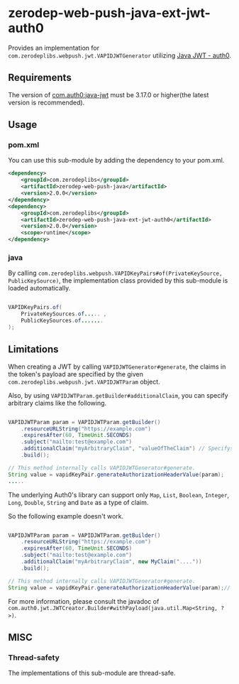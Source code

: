 # zerodep-web-push-java-ext-jwt-auth0

Provides an implementation for `com.zerodeplibs.webpush.jwt.VAPIDJWTGenerator`
utilizing [Java JWT - auth0](https://github.com/auth0/java-jwt).

## Requirements

The version of [com.auth0:java-jwt](https://mvnrepository.com/artifact/com.auth0/java-jwt) must be
3.17.0 or higher(the latest version is recommended).

## Usage

### pom.xml

You can use this sub-module by adding the dependency to your pom.xml.

``` xml
<dependency>
    <groupId>com.zerodeplibs</groupId>
    <artifactId>zerodep-web-push-java</artifactId>
    <version>2.0.0</version>
</dependency>
<dependency>
    <groupId>com.zerodeplibs</groupId>
    <artifactId>zerodep-web-push-java-ext-jwt-auth0</artifactId>
    <version>2.0.0</version>
    <scope>runtime</scope>
</dependency>
```

### java

By calling `com.zerodeplibs.webpush.VAPIDKeyPairs#of(PrivateKeySource, PublicKeySource)`, the
implementation class provided by this sub-module is loaded automatically.

``` java

VAPIDKeyPairs.of(
    PrivateKeySources.of..... ,
    PublicKeySources.of.......
);

```

## Limitations

When creating a JWT by calling `VAPIDJWTGenerator#generate`, the claims in the token's payload are
specified by the given `com.zerodeplibs.webpush.jwt.VAPIDJWTParam` object.

Also, by using `VAPIDJWTParam.getBuilder#additionalClaim`, you can specify arbitrary claims like the
following.

``` java

VAPIDJWTParam param = VAPIDJWTParam.getBuilder()
    .resourceURLString("https://example.com")
    .expiresAfter(60, TimeUnit.SECONDS)
    .subject("mailto:test@example.com")
    .additionalClaim("myArbitraryClaim", "valueOfTheClaim") // Specifys an arbitrary claim.
    .build();

// This method internally calls VAPIDJWTGenerator#generate.
String value = vapidKeyPair.generateAuthorizationHeaderValue(param); 
.....
```

The underlying Auth0's library can support only `Map`, `List`, `Boolean`,
`Integer`, `Long`, `Double`, `String` and `Date` as a type of claim.

So the following example doesn't work.

``` java

VAPIDJWTParam param = VAPIDJWTParam.getBuilder()
    .resourceURLString("https://example.com")
    .expiresAfter(60, TimeUnit.SECONDS)
    .subject("mailto:test@example.com")
    .additionalClaim("myArbitraryClaim", new MyClaim("...."))
    .build();

// This method internally calls VAPIDJWTGenerator#generate.
String value = vapidKeyPair.generateAuthorizationHeaderValue(param);// An exception will be thrown.
```

For more information, please consult the javadoc
of `com.auth0.jwt.JWTCreator.Builder#withPayload(java.util.Map<String, ?>)`.

## MISC

### Thread-safety

The implementations of this sub-module are thread-safe.
